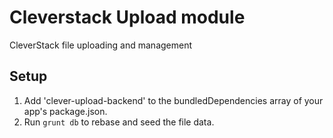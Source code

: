 # Cleverstack Upload module
CleverStack file uploading and management

## Setup
1. Add 'clever-upload-backend' to the bundledDependencies array of your app's package.json.
2. Run `grunt db` to rebase and seed the file data.
